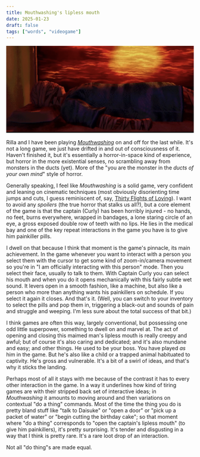 ```yaml
---
title: Mouthwashing's lipless mouth
date: 2025-01-23
draft: false
tags: ["words", "videogame"]
---
```


![Captain Curly from Mouthwashing lying in the medical bay](/images/blog/mouthwashings-captain-curly.png)

Rilla and I have been playing [*Mouthwashing*](https://www.wrongorgan.com/) on and off for the last while. It's not a long game, we just have drifted in and out of consciousness of it. Haven't finished it, but it's essentially a horror-in-space kind of experience, but horror in the more existential senses, no scrambling away from monsters in the ducts (yet). More of the "you are the monster in the *ducts of your own mind*" style of horror.

Generally speaking, I feel like *Mouthwashing* is a solid game, very confident and leaning on cinematic techniques (most obviously disorienting time jumps and cuts, I guess reminiscent of, say, [Thirty Flights of Loving](https://blendogames.com/thirtyflightsofloving/)). I want to avoid any *spoilers* (the true horror that stalks us all?), but a core element of the game is that the captain (Curly) has been horribly injured - no hands, no feet, burns everywhere, wrapped in bandages, a lone staring circle of an eye, a gross exposed double row of teeth with no lips. He lies in the medical bay and one of the key repeat interactions in the game you have is to give him painkiller pills.

I dwell on that because I think that moment is the game's pinnacle, its main achievement. In the game whenever you want to interact with a person you select them with the cursor to get some kind of zoom-in/camera movement so you're in "I am officially interacting with this person" mode. Then you select their face, usually to talk to them. With Captain Curly you can select his mouth and when you do it opens mechanically with this fairly subtle wet sound. It levers open in a smooth fashion, like a machine, but also like a person who more than anything wants his painkillers on schedule. If you select it again it closes. And that's it. (Well, you can switch to your inventory to select the pills and pop them in, triggering a black-out and sounds of pain and struggle and weeping. I'm less sure about the total success of that bit.)

I think games are often this way, largely conventional, but possessing one odd little superpower, something to dwell on and marvel at. The act of opening and closing this maimed man's lipless mouth is really creepy and awful; but of course it's also caring and dedicated; and it's also mundane and easy; and other things. He used to be your boss. You have played *as* him in the game. But he's also like a child or a trapped animal habituated to captivity. He's gross and vulnerable. It's a bit of a swirl of ideas, and that's why it sticks the landing.

Perhaps most of all it stays with me because of the contrast it has to every other interaction in the game. In a way it underlines how kind of tiring games are with their stripped back set of interactive ideas; in *Mouthwashing* it amounts to moving around and then variations on contextual "do a thing" commands. Most of the time the thing you do is pretty bland stuff like "talk to Daisuke" or "open a door" or "pick up a packet of water" or "begin cutting the birthday cake"; so that moment where "do a thing" corresponds to "open the captain's lipless mouth" (to give him painkillers), it's pretty surprising. It's tender and disgusting in a way that I think is pretty rare. It's a rare loot drop of an interaction. 

Not all "do thing"s are made equal.